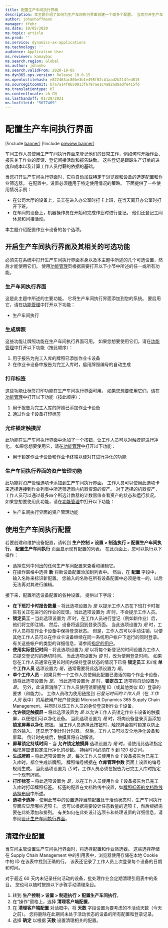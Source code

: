 ```yaml
---
title: 配置生产车间执行界面
description: 本主题介绍了如何为生产车间执行界面创建一个或多个配置。 当您打开生产车间执行界面时，它将自动加载特定于浏览器和设备的选定配置和作业筛选器。 在配置中，设置必须适用于特定使用情况的策略。
author: johanhoffmann
manager: tfehr
ms.date: 10/05/2020
ms.topic: article
ms.prod: ''
ms.service: dynamics-ax-applications
ms.technology: ''
audience: Application User
ms.reviewer: kamaybac
ms.search.region: Global
ms.author: johanho
ms.search.validFrom: 2020-10-05
ms.dyn365.ops.version: Release 10.0.15
ms.openlocfilehash: e822463ac80be3b1e498f02cb1aad2b214fed815
ms.sourcegitcommit: b7a7a14f8650913f6797ae1c4a82ad8adfe415fd
ms.translationtype: HT
ms.contentlocale: zh-CN
ms.lasthandoff: 01/28/2021
ms.locfileid: "5077469"
---
```

# <a name="configure-the-production-floor-execution-interface"></a>配置生产车间执行界面

[!include [banner](../includes/banner.md)]
[!include [preview banner](../includes/preview-banner.md)]

车间工作人员使用生产车间执行界面来登记他们的日常工作，例如何时开始作业、报告关于作业的反馈、登记间接活动和报告缺勤。 这些登记是跟踪生产订单的进度和成本以及计算工作人员付薪的依据的基础。

当您打开生产车间执行界面时，它将自动加载特定于浏览器和设备的选定配置和作业筛选器。 在配置中，设置必须适用于特定使用情况的策略。 下面提供了一些使用情况示例：

- 在公司大厅的设备上，员工在进入办公室时打卡上班，在当天离开办公室时打开下班。
- 在车间的设备上，机器操作员在开始和完成作业时进行登记。 他们还登记工间休息和间接活动。

本主题介绍配置作业卡设备的各个选项。

## <a name="turn-on-the-production-floor-execution-interface-and-its-related-optional-features"></a>开启生产车间执行界面及其相关的可选功能

必须先在系统中打开生产车间执行界面本身以及本主题中所述的几个可选设置，然后才能使用它们。 使用[功能管理](../../fin-ops-core/fin-ops/get-started/feature-management/feature-management-overview.md)页根据需要打开以下小节中所述的任一或所有功能。

### <a name="the-production-floor-execution-interface"></a>生产车间执行界面

这是此主题中所述的主要功能。 它将生产车间执行界面添加到您的系统。 要启用它，请在[功能管理](../../fin-ops-core/fin-ops/get-started/feature-management/feature-management-overview.md)中打开以下功能：  
- 生产车间执行

### <a name="generate-license-plates"></a>生成牌照

这些功能让牌照功能在生产车间执行界面可用。 如果您想要使用它们，请在[功能管理](../../fin-ops-core/fin-ops/get-started/feature-management/feature-management-overview.md)中打开以下功能（按此顺序）：

1. 用于报告为完工入库的牌照已添加作业卡设备
1. 在作业卡设备中报告为完工入库时，启用牌照编号的自动生成

### <a name="print-labels"></a>打印标签

这些功能让标签打印功能在生产车间执行界面可用。 如果您想要使用它们，请在[功能管理](../../fin-ops-core/fin-ops/get-started/feature-management/feature-management-overview.md)中打开以下功能（按此顺序）：

1. 用于报告为完工入库的牌照已添加作业卡设备
1. 通过作业卡设备打印标签

### <a name="allow-locking-the-touch-screen"></a>允许锁定触摸屏

此功能在生产车间执行界面中添加了一个按钮，让工作人员可以对触摸屏进行净化。 如果您想要使用它，请在[功能管理](../../fin-ops-core/fin-ops/get-started/feature-management/feature-management-overview.md)中打开以下功能：

- 用于锁定作业卡设备和作业卡终端以便对其进行净化的功能

### <a name="asset-management-functionality-for-the-production-floor-execution-interface"></a>生产车间执行界面的资产管理功能

此功能将资产管理选项卡添加到生产车间执行界面。 工作人员可以使用此选项卡来选择连接到作业列表中所选筛选器内机器资源的资产。 对于选择的机器资产，工作人员可以通过最多四个所选计数器的计数器值查看资产的状态和运行状况。 如果您想要使用此功能，请在[功能管理](../../fin-ops-core/fin-ops/get-started/feature-management/feature-management-overview.md)中打开以下功能：

- 生产车间执行界面的资产管理功能

## <a name="work-with-production-floor-execution-configurations"></a>使用生产车间执行配置

若要创建和维护设备配置，请转到 **生产控制 \> 设置 \> 制造执行 \> 配置生产车间执行**。 **配置生产车间执行** 页面显示现有配置的列表。 在此页面上，您可以执行以下操作：

- 选择左列中列出的任何生产车间配置来查看和编辑它。
- 在操作窗格中选择 **新** 将新设备配置添加到列表中。 然后，在 **配置** 字段中，输入名称来标识新配置。 您输入的名称在所有设备配置中必须是唯一的，以后无法再对其进行编辑。

接下来，配置所选设备配置的各种设置。 提供以下字段：

- **在下班打卡时报告数量** – 将此选项设置为 *是* 以提示工作人员在下班打卡时报告有关正在进行的作业的反馈。当此选项设置为 *否* 时，不会提示工作人员。
- **锁定员工** – 当此选项设置为 *否* 时，在工作人员进行登记（例如新作业）后，他们将立即注销。 然后，设备将返回到登录页面。 当此选项设置为 *是* 时，工作人员将在作业卡设备中保持登录状态。 但是，工作人员可以手动注销，以便其他工作人员可以在作业卡设备继续在同一系统用户帐户下运行的同时登录。 有关这些帐户的类型的详细信息，请参阅[指定的用户](config-job-card-device.md#assigned-users)。
- **使用实际登记时间** – 将此选项设置为 *是* 以将每个新登记的时间设置为工作人员提交登记时的确切时间。 当此选项设置为 *否* 时，改为使用登录时间。 如果您在工作人员通常在更长时间内保持登录状态的情况下已将 **锁定员工** 和/或 **单个工作人员** 选项设置为 *是*，通常需要将此选项设置为 *是*。
- **单个工作人员** – 如果只有一个工作人员使用此配置已激活的每个作业卡设备，请将此选项设置为 *是*。 当此选项设置为 *是* 时，**锁定员工** 选项将自动设置为 *是*。 另外，此设置消除了工作人员使用锁屏提醒 ID（或其他类似 ID）登录的要求（和能力）。 工作人员改为使用链接到 *已登记时间的工作人员*（在 *工作人员* 表中）的系统用户帐户登录到 Microsoft Dynamics 365 Supply Chain Management，并同时以该工作人员的身份登录到作业卡设备。
- **允许锁定触摸屏** – 将此选项设置为 *是* 以允许工作人员锁定作业卡设备的触摸屏，以便他们可以净化设备。 当此选项设置为 *是* 时，将向设备登录页面添加 **锁定屏幕以净化** 按钮。 当工作人员选择此按钮时，触摸屏会暂时锁定以防止意外输入。 还显示了倒计时计时器。 然后，工作人员可以安全地净化设备和屏幕。 倒计时完成后，触摸屏将自动解锁。
- **屏幕锁定持续时间** – 当 **允许锁定触摸屏** 选项设置为 *是* 时，请使用此选项指定触摸屏应该锁定进行净化的秒数。 持续时间必须在 5 到 120 秒之间。
- **生成牌照** – 将此选项设置为 *是*，每次工作人员使用作业卡设备报告为已完工入库时，都会生成新牌照。 牌照编号根据在 **仓库管理参数** 页面上设置的编号规则生成。 当此选项设置为 *否* 时，工作人员必须在报告为已完工入库时指定一个现有牌照。
- **打印标签** – 将此选项设置为 *是*，以在工作人员使用作业卡设备报告为已完工入库时打印牌照标签。 标签的配置在文档路线中设置，如[牌照标签的文档路线选择布局](../warehousing/document-routing-layout-for-license-plates.md)中所述。
- **选项卡选择** – 使用此节中的设置选择当前配置处于活动状态时，生产车间执行界面应显示哪些选项卡。 您可以根据需要设计任意数量的选项卡，然后根据需要在此处添加和排列。 有关如何在此处设计选项卡和处理设置的详细信息，请参阅[设计生产车间执行界面](production-floor-execution-tabs.md)。

## <a name="clean-up-job-configurations"></a>清理作业配置

当车间主管设置生产车间执行界面时，将选择配置和作业筛选器。 这些选择存储在 Supply Chain Management 中的引用表中，浏览器使用存储在本地 Cookie 中的 ID 在该表中找到正确的行。 该表还记录了工作人员上次登录每个设备的日期和时间。

对于最近 60 天内未记录任何活动的设备，批处理作业会定期清理引用表中的条目。 您也可以随时按照以下步骤手动清理条目。

1. 转到 **生产控制 \> 设置 \> 制造执行 \> 配置生产车间执行**。
1. 在“操作”窗格上，选择 **清理客户端配置**。
1. 在 **清理客户端配置** 对话框中，将 **天数** 字段设置为要考虑的不活动天数（今天之前）。 您将删除在此期间未处于活动状态的设备的所有配置和登录记录。
1. 选择 **确定** 以根据 **天数** 设置清理相关的配置。
